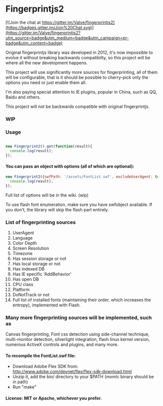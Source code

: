 Fingerprintjs2
===============

[![Join the chat at https://gitter.im/Valve/fingerprintjs2](https://badges.gitter.im/Join%20Chat.svg)](https://gitter.im/Valve/fingerprintjs2?utm_source=badge&utm_medium=badge&utm_campaign=pr-badge&utm_content=badge)

Original fingerprintjs library was developed in 2012, it's now impossible to evolve it
without breaking backwards compatibilty, so this project will be where
all the new development happens.

This project will use significantly more sources for fingerprinting, all
of them will be configurable, that is it should be possible to
cherry-pick only the options you need or just enable them all.

I'm also paying special attention to IE plugins, popular in China, such
as QQ, Baidu and others.

This project will not be backwards compatible with original
fingerprintjs.


### WIP

### Usage

```javascript

new Fingerprint2().get(function(result){
  console.log(result);
});
```

#### You can pass an object with options (all of which are optional):

```javascript
new Fingerprint2({swfPath: '/assets/FontList.swf', excludeUserAgent: true}).get(function(result){
  console.log(result);
});
```

Full list of options will be in the wiki. (wip)

To use flash font enumeration, make sure you have swfobject available.
If you don't, the library will skip the flash part entirely.


### List of fingerprinting sources

1. UserAgent
2. Language
3. Color Depth
4. Screen Resolution
5. Timezone
6. Has session storage or not
7. Has local storage or not
8. Has indexed DB
9. Has IE specific 'AddBehavior'
10. Has open DB
11. CPU class
12. Platform
13. DoNotTrack or not
14. Full list of installed fonts (maintaining their order, which increases the entropy), implemented with Flash.


### Many more fingerprinting sources will be implemented, such as

Canvas fingerprinting, Font css detection using side-channel technique, multi-monitor detection, silverlight integration, flash linux kernel version,
numerous ActiveX controls and plugins, and many more.


#### To recompile the FontList.swf file:

* Download Adobe Flex SDK from:  http://www.adobe.com/devnet/flex/flex-sdk-download.html
* Unzip it, add the bin/ directory to your $PATH  (mxmlc binary should be in path)
* Run "make"

#### License: MIT or Apache, whichever you prefer.
